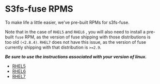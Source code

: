# S3fs-fuse RPMS
To make life a little easier, we've pre-built RPMs for s3fs-fuse.

Note that in the case of `RHEL5` and `RHEL6` , you will also need to install a pre-built `fuse` RPM, as the version of fuse shipping with those distributions is too old `(<2.8.4)`.  `RHEL7` does not have this issue, as the version of fuse currently shipping with that distribution is `>=2.9`.

***Be sure to use the instructions associated with your version of linux.***

*  [RHEL5](RHEL5/README.md)
*  [RHEL6](RHEL6/README.md)
*  [RHEL7](RHEL7/README.md)
